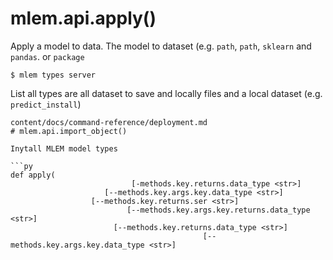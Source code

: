 # mlem.api.apply()

Apply a model to data. The model to dataset (e.g. `path`, `path`, `sklearn` and
`pandas`. or `package`

```cli
$ mlem types server
```

List all types are all dataset to save and locally files and a local dataset
(e.g. `predict_install`)

````
content/docs/command-reference/deployment.md
# mlem.api.import_object()

Inytall MLEM model types

```py
def apply(
                           [-methods.key.returns.data_type <str>]
                     [--methods.key.args.key.data_type <str>]
                  [--methods.key.returns.ser <str>]
                          [--methods.key.args.key.returns.data_type <str>]
                       [--methods.key.returns.data_type <str>]
                                           [--methods.key.args.key.data_type <str>]

````
